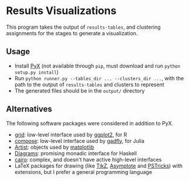 # Results Visualizations

This program takes the output of `results-tables`, and clustering assignments for the stages to generate a visualization.

## Usage

- Install [PyX](http://pyx.sourceforge.net/) (not available through `pip`, must download and run `python setup.py install`)
- Run `python runner.py --tables_dir ... --clusters_dir ...`, with the path to the output of `results-tables` and clusters to represent
- The generated files should be in the `output/` directory

## Alternatives

The following software packages were considered in addition to PyX.

- [grid](https://www.stat.auckland.ac.nz/~paul/grid/grid.html): low-level interface used by [ggplot2](http://ggplot2.org/), for R
- [compose](https://github.com/dcjones/Compose.jl): low-level interface used by [gadfly](http://gadflyjl.org/), for Julia
- [Artist](http://matplotlib.org/1.4.0/users/artists.html): objects used by [matplotlib](http://matplotlib.org/)
- [Diagrams](http://projects.haskell.org/diagrams/): promising monadic interface for Haskell
- [cairo](http://cairographics.org/): complex, and doesn't have active high-level interfaces
- LaTeX packages for drawing (like [TikZ](https://www.sharelatex.com/learn/TikZ_package), [Asymptote](http://asymptote.sourceforge.net/)
  and [PSTricks](http://tug.org/PSTricks/main.cgi)) with extensions, but I prefer a general programming language